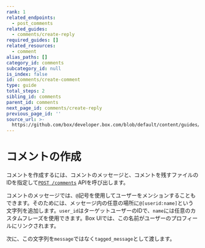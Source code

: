 ```yaml
---
rank: 1
related_endpoints:
  - post_comments
related_guides:
  - comments/create-reply
required_guides: []
related_resources:
  - comment
alias_paths: []
category_id: comments
subcategory_id: null
is_index: false
id: comments/create-comment
type: guide
total_steps: 2
sibling_id: comments
parent_id: comments
next_page_id: comments/create-reply
previous_page_id: ''
source_url: >-
  https://github.com/box/developer.box.com/blob/default/content/guides/comments/create-comment.md
---
```

# コメントの作成

コメントを作成するには、コメントのメッセージと、コメントを残すファイルのIDを指定して[`POST /comments`][post_comments] APIを呼び出します。

<Samples id="post_comments">

</Samples>

コメントのメッセージでは、`@`記号を使用してユーザーをメンションすることもできます。そのためには、メッセージ内の任意の場所に`@[userid:name]`という文字列を追加します。`user_id`はターゲットユーザーのIDで、`name`には任意のカスタムフレーズを使用できます。Box UIでは、この名前がユーザーのプロフィールにリンクされます。

次に、この文字列を`message`ではなく`tagged_message`として渡します。

<Samples id="post_comments" variant="tag_user">

</Samples>

[post_comments]: e://post_comments
